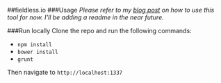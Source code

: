 ##fieldless.io
###Usage
_Please refer to my <a href="http://jimobrien.me/provision-fields-faster-with-fieldless" target="_blank">blog post</a> on how to use this tool for now. I'll be adding a readme in the near future._

###Run locally 
Clone the repo and run the following commands:
- `npm install`
- `bower install`
- `grunt`

Then navigate to `http://localhost:1337`
